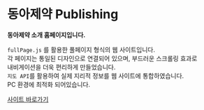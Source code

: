 # 동아제약 Publishing

**동아제약 소개 홈페이지입니다.**

`fullPage.js` 를 활용한 풀페이지 형식의 웹 사이트입니다. <br>
각 페이지는 통일된 디자인으로 연결되어 있으며, 부드러운 스크롤링 효과로 <br>
내비게이션을 더욱 편리하게 만들었습니다. <br>
`지도 API`를 활용하여 실제 지리적 정보를 웹 사이트에 통합하였습니다.<br>
PC 환경에 최적화 되어있습니다.

<a href='https://inyeob.com/donga/'>사이트 바로가기</a>
